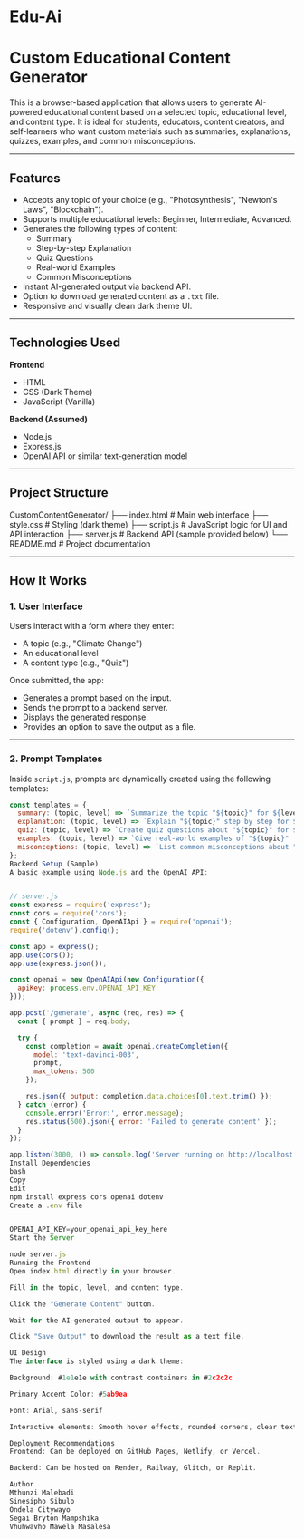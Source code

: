 # Edu-Ai

# Custom Educational Content Generator

This is a browser-based application that allows users to generate AI-powered educational content based on a selected topic, educational level, and content type. It is ideal for students, educators, content creators, and self-learners who want custom materials such as summaries, explanations, quizzes, examples, and common misconceptions.

---

## Features

- Accepts any topic of your choice (e.g., "Photosynthesis", "Newton's Laws", "Blockchain").
- Supports multiple educational levels: Beginner, Intermediate, Advanced.
- Generates the following types of content:
  - Summary
  - Step-by-step Explanation
  - Quiz Questions
  - Real-world Examples
  - Common Misconceptions
- Instant AI-generated output via backend API.
- Option to download generated content as a `.txt` file.
- Responsive and visually clean dark theme UI.

---

## Technologies Used

**Frontend**
- HTML
- CSS (Dark Theme)
- JavaScript (Vanilla)

**Backend (Assumed)**
- Node.js
- Express.js
- OpenAI API or similar text-generation model

---

## Project Structure

CustomContentGenerator/
├── index.html # Main web interface
├── style.css # Styling (dark theme)
├── script.js # JavaScript logic for UI and API interaction
├── server.js # Backend API (sample provided below)
└── README.md # Project documentation

---

## How It Works

### 1. User Interface

Users interact with a form where they enter:

- A topic (e.g., "Climate Change")
- An educational level
- A content type (e.g., "Quiz")

Once submitted, the app:

- Generates a prompt based on the input.
- Sends the prompt to a backend server.
- Displays the generated response.
- Provides an option to save the output as a file.

---

### 2. Prompt Templates

Inside `script.js`, prompts are dynamically created using the following templates:

```js
const templates = {
  summary: (topic, level) => `Summarize the topic "${topic}" for ${level} students.`,
  explanation: (topic, level) => `Explain "${topic}" step by step for ${level} students.`,
  quiz: (topic, level) => `Create quiz questions about "${topic}" for ${level} students.`,
  examples: (topic, level) => `Give real-world examples of "${topic}" for ${level} students.`,
  misconceptions: (topic, level) => `List common misconceptions about "${topic}" for ${level} students.`
};
Backend Setup (Sample)
A basic example using Node.js and the OpenAI API:


// server.js
const express = require('express');
const cors = require('cors');
const { Configuration, OpenAIApi } = require('openai');
require('dotenv').config();

const app = express();
app.use(cors());
app.use(express.json());

const openai = new OpenAIApi(new Configuration({
  apiKey: process.env.OPENAI_API_KEY
}));

app.post('/generate', async (req, res) => {
  const { prompt } = req.body;

  try {
    const completion = await openai.createCompletion({
      model: 'text-davinci-003',
      prompt,
      max_tokens: 500
    });

    res.json({ output: completion.data.choices[0].text.trim() });
  } catch (error) {
    console.error('Error:', error.message);
    res.status(500).json({ error: 'Failed to generate content' });
  }
});

app.listen(3000, () => console.log('Server running on http://localhost:3000'));
Install Dependencies
bash
Copy
Edit
npm install express cors openai dotenv
Create a .env file


OPENAI_API_KEY=your_openai_api_key_here
Start the Server

node server.js
Running the Frontend
Open index.html directly in your browser.

Fill in the topic, level, and content type.

Click the "Generate Content" button.

Wait for the AI-generated output to appear.

Click "Save Output" to download the result as a text file.

UI Design
The interface is styled using a dark theme:

Background: #1e1e1e with contrast containers in #2c2c2c

Primary Accent Color: #5ab9ea

Font: Arial, sans-serif

Interactive elements: Smooth hover effects, rounded corners, clear text contrast

Deployment Recommendations
Frontend: Can be deployed on GitHub Pages, Netlify, or Vercel.

Backend: Can be hosted on Render, Railway, Glitch, or Replit.

Author
Mthunzi Malebadi
Sinesipho Sibulo
Ondela Citywayo
Segai Bryton Mampshika
Vhuhwavho Mawela Masalesa
